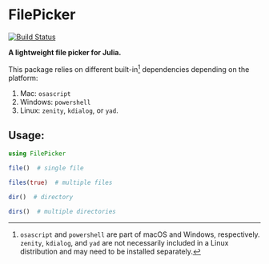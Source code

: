 # FilePicker

[![Build Status](https://github.com/joshday/FilePicker.jl/actions/workflows/CI.yml/badge.svg?branch=main)](https://github.com/joshday/FilePicker.jl/actions/workflows/CI.yml?query=branch%3Amain)


**A lightweight file picker for Julia.**

This package relies on different built-in[^1] dependencies depending on the platform:

1. Mac: `osascript`
2. Windows: `powershell`
3. Linux: `zenity`, `kdialog`, or `yad`.

[^1]: `osascript` and `powershell` are part of macOS and Windows, respectively. `zenity`, `kdialog`, and `yad` are not necessarily included in a Linux distribution and may need to be installed separately.

## Usage:

```julia
using FilePicker

file()  # single file

files(true)  # multiple files

dir()  # directory

dirs()  # multiple directories
```
